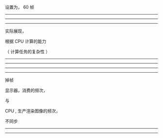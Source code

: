 设置为， 60 帧

<hr>



<hr>



<hr>


实际展现，


根据 CPU 计算的能力

（ 计算任务的复杂性 ）


<hr>

<hr>



<hr>

<hr>




掉帧

显示器，消费的频次，

与

CPU , 生产渲染图像的频次，


不同步


<hr>



<hr>

